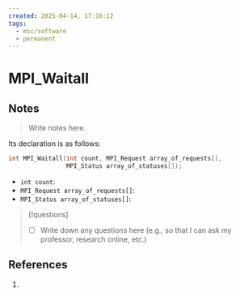 ```yaml
---
created: 2025-04-14, 17:16:12
tags:
  - msc/software
  - permanent
---
```

# MPI_Waitall

## Notes

> Write notes here.

Its declaration is as follows:

```c
int MPI_Waitall(int count, MPI_Request array_of_requests[],
                MPI_Status array_of_statuses[]);
```

- `int count`:
- `MPI_Request array_of_requests[]`:
- `MPI_Status array_of_statuses[]`:

> [!questions]
> - [ ] Write down any questions here (e.g., so that I can ask my professor, research online, etc.)

## References

1. 
